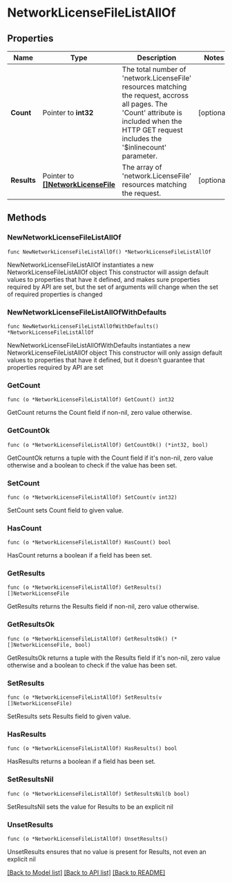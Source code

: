 # NetworkLicenseFileListAllOf

## Properties

Name | Type | Description | Notes
------------ | ------------- | ------------- | -------------
**Count** | Pointer to **int32** | The total number of &#39;network.LicenseFile&#39; resources matching the request, accross all pages. The &#39;Count&#39; attribute is included when the HTTP GET request includes the &#39;$inlinecount&#39; parameter. | [optional] 
**Results** | Pointer to [**[]NetworkLicenseFile**](NetworkLicenseFile.md) | The array of &#39;network.LicenseFile&#39; resources matching the request. | [optional] 

## Methods

### NewNetworkLicenseFileListAllOf

`func NewNetworkLicenseFileListAllOf() *NetworkLicenseFileListAllOf`

NewNetworkLicenseFileListAllOf instantiates a new NetworkLicenseFileListAllOf object
This constructor will assign default values to properties that have it defined,
and makes sure properties required by API are set, but the set of arguments
will change when the set of required properties is changed

### NewNetworkLicenseFileListAllOfWithDefaults

`func NewNetworkLicenseFileListAllOfWithDefaults() *NetworkLicenseFileListAllOf`

NewNetworkLicenseFileListAllOfWithDefaults instantiates a new NetworkLicenseFileListAllOf object
This constructor will only assign default values to properties that have it defined,
but it doesn't guarantee that properties required by API are set

### GetCount

`func (o *NetworkLicenseFileListAllOf) GetCount() int32`

GetCount returns the Count field if non-nil, zero value otherwise.

### GetCountOk

`func (o *NetworkLicenseFileListAllOf) GetCountOk() (*int32, bool)`

GetCountOk returns a tuple with the Count field if it's non-nil, zero value otherwise
and a boolean to check if the value has been set.

### SetCount

`func (o *NetworkLicenseFileListAllOf) SetCount(v int32)`

SetCount sets Count field to given value.

### HasCount

`func (o *NetworkLicenseFileListAllOf) HasCount() bool`

HasCount returns a boolean if a field has been set.

### GetResults

`func (o *NetworkLicenseFileListAllOf) GetResults() []NetworkLicenseFile`

GetResults returns the Results field if non-nil, zero value otherwise.

### GetResultsOk

`func (o *NetworkLicenseFileListAllOf) GetResultsOk() (*[]NetworkLicenseFile, bool)`

GetResultsOk returns a tuple with the Results field if it's non-nil, zero value otherwise
and a boolean to check if the value has been set.

### SetResults

`func (o *NetworkLicenseFileListAllOf) SetResults(v []NetworkLicenseFile)`

SetResults sets Results field to given value.

### HasResults

`func (o *NetworkLicenseFileListAllOf) HasResults() bool`

HasResults returns a boolean if a field has been set.

### SetResultsNil

`func (o *NetworkLicenseFileListAllOf) SetResultsNil(b bool)`

 SetResultsNil sets the value for Results to be an explicit nil

### UnsetResults
`func (o *NetworkLicenseFileListAllOf) UnsetResults()`

UnsetResults ensures that no value is present for Results, not even an explicit nil

[[Back to Model list]](../README.md#documentation-for-models) [[Back to API list]](../README.md#documentation-for-api-endpoints) [[Back to README]](../README.md)


